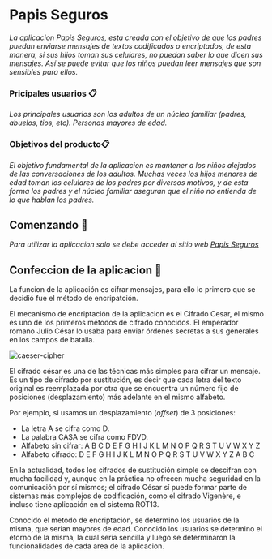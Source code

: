 # Papis Seguros 

_La aplicacion Papis Seguros, esta creada con el objetivo de que los padres puedan enviarse mensajes de textos codificados o encriptados, de esta manera, si sus hijos toman sus celulares, no puedan saber lo que dicen sus mensajes. Así se puede evitar que los niños puedan leer mensajes que son sensibles para ellos._

### Pricipales usuarios 📋

_Los principales usuarios son los adultos de un núcleo familiar (padres, abuelos, tios, etc). Personas mayores de edad._

### Objetivos del producto📋

_El objetivo fundamental de la aplicacion es mantener a los niños alejados de las conversaciones de los adultos. Muchas veces los hijos menores de edad toman los celulares de los padres por diversos motivos, y de esta forma los padres y el núcleo familiar aseguran que el niño no entienda de lo que hablan los padres._

## Comenzando 🚀

_Para utilizar la aplicacion solo se debe acceder al sitio web [Papis Seguros](https://anabelcarrion.github.io/SCL010-Cipher/src/index.html)_


## Confeccion de la aplicacion 📖

La funcion de la aplicación es cifrar mensajes, para ello lo primero que se decidió fue el método de encripatción.

El mecanismo de encriptación de la aplicacion es el Cifrado Cesar, el mismo es uno de los primeros métodos de cifrado conocidos. El emperador romano Julio César lo usaba para enviar órdenes secretas a sus generales en los campos de batalla.

![caeser-cipher](https://upload.wikimedia.org/wikipedia/commons/thumb/2/2b/Caesar3.svg/2000px-Caesar3.svg.png)

El cifrado césar es una de las técnicas más simples para cifrar un mensaje. Es un tipo de cifrado por sustitución, es decir que cada letra del texto original es reemplazada por otra que se encuentra un número fijo de posiciones (desplazamiento) más adelante en el mismo alfabeto.

Por ejemplo, si usamos un desplazamiento (_offset_) de 3 posiciones:

- La letra A se cifra como D.
- La palabra CASA se cifra como FDVD.
- Alfabeto sin cifrar: A B C D E F G H I J K L M N O P Q R S T U V W X Y Z
- Alfabeto cifrado: D E F G H I J K L M N O P Q R S T U V W X Y Z A B C

En la actualidad, todos los cifrados de sustitución simple se descifran con mucha facilidad y, aunque en la práctica no ofrecen mucha seguridad en la comunicación por sí mismos; el cifrado César sí puede formar parte de sistemas más complejos de codificación, como el cifrado Vigenère, e incluso tiene aplicación en el sistema ROT13.
 
Conocido el metodo de encriptación, se determino los usuarios de la misma, que serian mayores de edad. Conocido los usuarios se determino el etorno de la misma, la cual seria sencilla y luego se determinaron la funcionalidades de cada area de la aplicacion.

